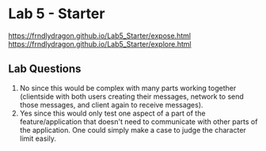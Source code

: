 # Lab 5 - Starter

https://frndlydragon.github.io/Lab5_Starter/expose.html
<br>
https://frndlydragon.github.io/Lab5_Starter/explore.html

## Lab Questions
1. No since this would be complex with many parts working together (clientside with both users creating their messages, network to send those messages, and client again to receive messages).
2. Yes since this would only test one aspect of a part of the feature/application that doesn't need to communicate with other parts of the application. One could simply make a case to judge the character limit easily.
